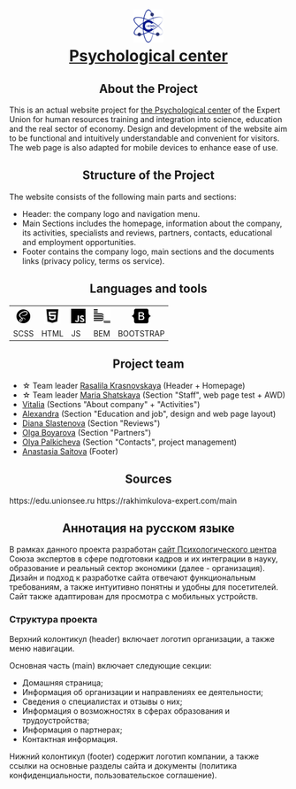 <h1 align="center"><a href="https://www.psychology.unionsee.ru/"><img src="./assets/icons/banner.svg" alt="logo" height="60"/><br/>Psychological center</a></h1>
<h2 align="center">About the Project</h2>
<p>This is an actual website project for <a href="https://www.psychology.unionsee.ru/">the Psychological center</a> of the Expert Union for human resources training and integration into science, education and the real sector of economy. Design and development of the website aim to be functional and intuitively understandable and convenient for visitors. The web page is also adapted for mobile devices to enhance ease of use.</p>

<h2 align="center">Structure of the Project</h2>
<p>The website consists of the following main parts and sections:</p>
<ul> 
  <li>Header: the company logo and navigation menu.</li>
  <li>Main Sections includes the homepage, information about the company, its activities, specialists and reviews, partners, contacts, educational and employment opportunities. </li>
  <li>Footer сontains the company logo, main sections and the documents links (privacy policy, terms os service).</li>
</ul>
<h2 align="center">Languages and tools</h2>
<table>
    <tr>
        <th><img src="./assets/icons/readme_icons/sass.svg" alt="icon scss" height="25" /></th>
        <th><img src="./assets/icons/readme_icons/html.svg" alt="icon html" height="30"/></th>
        <th><img src="./assets/icons/readme_icons/js.svg" alt="icon html" height="30"/></th>
        <th><img src="./assets/icons/readme_icons/bem.svg" alt="icon html" height="30"/></th>
        <th><img src="./assets/icons/readme_icons/bootstrap.svg" alt="icon html" height="30"/></th>
    </tr>
    <tr>
        <td>SCSS</td>
        <td>HTML</td>
        <td>JS</td>
        <td>BEM</td>
        <td>BOOTSTRAP</td>
    </tr>
</table>

<h2 align="center">Project team</h2>
<ul> 
  <li>&#9734; Team leader <a href="https://github.com/Rasalila"> Rasalila Krasnovskaya</a> (Header + Homepage)</li>
  <li>&#9734; Team leader <a href="https://github.com/makfluffy575">Maria Shatskaya</a> (Section "Staff", web page test + AWD)</li>  
  <li><a href="https://github.com/Vitalia-art">Vitalia</a> (Sections "About company" + "Activities")</li>
  <li><a href="https://github.com/Alia-s-s">Alexandra</a> (Section "Education and job", design and web page layout)</li>
  <li><a href="https://github.com/DianaSlastenova">Diana Slastenova</a> (Section "Reviews")</li>
  <li><a href="https://github.com/boyarovaolga">Olga Boyarova</a> (Section "Partners")</li>
  <li><a href="https://github.com/gosalynmallard">Olya Palkicheva</a> (Section "Contacts", project management)</li>
  <li><a href="https://github.com/saitovaan35">Anastasia Saitova</a> (Footer)</li>
</ul>
<h2 align="center">Sources</h2>
https://edu.unionsee.ru
https://rakhimkulova-expert.com/main

<h2 align="center">Аннотация на русском языке</h2>
<p>В рамках данного проекта разработан <a href="https://www.psychology.unionsee.ru/">сайт Психологического центра</a> Союза экспертов в сфере подготовки кадров и их интеграции в науку, образование и реальный сектор экономики (далее - организация). Дизайн и подход к разработке сайта отвечают функциональным требованиям, а также интуитивно понятны и удобны для посетителей. Сайт также адаптирован для просмотра с мобильных устройств.</p>
<h3>Структура проекта</h3>
<p>Верхний колонтикул (header) включает логотип организации, а также меню навигации.</p>
<p>Основная часть (main) включает следующие секции:</p>
<ul> 
  <li>Домашняя страница;</li>
  <li>Информация об организации и направлениях ее деятельности;</li>
  <li>Сведения о специалистах и отзывы о них;</li>
  <li>Информация о возможностях в сферах образования и трудоустройства;</li>
  <li>Информация о партнерах;</li>
  <li>Контактная информация.</li>
</ul>
<p>Нижний колонтикул (footer) содержит логотип компании, а также ссылки на основные разделы сайта и документы (политика конфиденциальности, пользовательское соглашение).</p>
